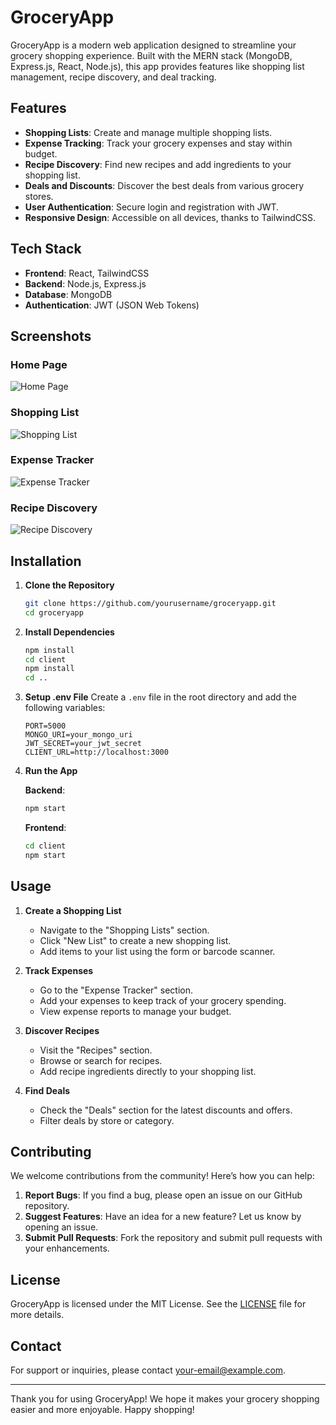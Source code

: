 # GroceryApp

GroceryApp is a modern web application designed to streamline your grocery shopping experience. Built with the MERN stack (MongoDB, Express.js, React, Node.js), this app provides features like shopping list management, recipe discovery, and deal tracking.

## Features

- **Shopping Lists**: Create and manage multiple shopping lists.
- **Expense Tracking**: Track your grocery expenses and stay within budget.
- **Recipe Discovery**: Find new recipes and add ingredients to your shopping list.
- **Deals and Discounts**: Discover the best deals from various grocery stores.
- **User Authentication**: Secure login and registration with JWT.
- **Responsive Design**: Accessible on all devices, thanks to TailwindCSS.

## Tech Stack

- **Frontend**: React, TailwindCSS
- **Backend**: Node.js, Express.js
- **Database**: MongoDB
- **Authentication**: JWT (JSON Web Tokens)

## Screenshots

### Home Page
![Home Page](screenshots/home_page.png)

### Shopping List
![Shopping List](screenshots/shopping_list.png)

### Expense Tracker
![Expense Tracker](screenshots/expense_tracker.png)

### Recipe Discovery
![Recipe Discovery](screenshots/recipe_discovery.png)

## Installation

1. **Clone the Repository**
    ```sh
    git clone https://github.com/yourusername/groceryapp.git
    cd groceryapp
    ```

2. **Install Dependencies**
    ```sh
    npm install
    cd client
    npm install
    cd ..
    ```

3. **Setup .env File**
    Create a `.env` file in the root directory and add the following variables:
    ```env
    PORT=5000
    MONGO_URI=your_mongo_uri
    JWT_SECRET=your_jwt_secret
    CLIENT_URL=http://localhost:3000
    ```

4. **Run the App**

    **Backend**:
    ```sh
    npm start
    ```

    **Frontend**:
    ```sh
    cd client
    npm start
    ```

## Usage

1. **Create a Shopping List**
    - Navigate to the "Shopping Lists" section.
    - Click "New List" to create a new shopping list.
    - Add items to your list using the form or barcode scanner.

2. **Track Expenses**
    - Go to the "Expense Tracker" section.
    - Add your expenses to keep track of your grocery spending.
    - View expense reports to manage your budget.

3. **Discover Recipes**
    - Visit the "Recipes" section.
    - Browse or search for recipes.
    - Add recipe ingredients directly to your shopping list.

4. **Find Deals**
    - Check the "Deals" section for the latest discounts and offers.
    - Filter deals by store or category.

## Contributing

We welcome contributions from the community! Here’s how you can help:

1. **Report Bugs**: If you find a bug, please open an issue on our GitHub repository.
2. **Suggest Features**: Have an idea for a new feature? Let us know by opening an issue.
3. **Submit Pull Requests**: Fork the repository and submit pull requests with your enhancements.

## License

GroceryApp is licensed under the MIT License. See the [LICENSE](LICENSE) file for more details.

## Contact

For support or inquiries, please contact [your-email@example.com](mailto:your-email@example.com).

---

Thank you for using GroceryApp! We hope it makes your grocery shopping easier and more enjoyable. Happy shopping!
